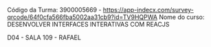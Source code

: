 Código da Turma: 3900005669 - https://app-indecx.com/survey-qrcode/64f0cfa566fba5002aa31cb9?id=TV9HQPWA
Nome do curso: DESENVOLVER INTERFACES INTERATIVAS COM REACJS

D04 - SALA 109 - RAFAEL
